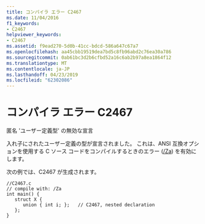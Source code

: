 ```yaml
---
title: コンパイラ エラー C2467
ms.date: 11/04/2016
f1_keywords:
- C2467
helpviewer_keywords:
- C2467
ms.assetid: f9ead270-5d0b-41cc-bdcd-586a647c67a7
ms.openlocfilehash: aa45cbb19519dea7bd5c8fb96abd2c76ea30a786
ms.sourcegitcommit: 0ab61bc3d2b6cfbd52a16c6ab2b97a8ea1864f12
ms.translationtype: MT
ms.contentlocale: ja-JP
ms.lasthandoff: 04/23/2019
ms.locfileid: "62302086"
---
```

# <a name="compiler-error-c2467"></a>コンパイラ エラー C2467

匿名 'ユーザー定義型' の無効な宣言

入れ子にされたユーザー定義の型が宣言されました。 これは、ANSI 互換オプションを使用する C ソース コードをコンパイルするときのエラー ([/Za](../../build/reference/za-ze-disable-language-extensions.md)) を有効にします。

次の例では、C2467 が生成されます。

```
//C2467.c
// compile with: /Za
int main() {
   struct X {
      union { int i; };   // C2467, nested declaration
   };
}
```